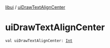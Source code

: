 [libui](index.md) / [uiDrawTextAlignCenter](./ui-draw-text-align-center.md)

# uiDrawTextAlignCenter

`val uiDrawTextAlignCenter: `[`Int`](https://kotlinlang.org/api/latest/jvm/stdlib/kotlin/-int/index.html)